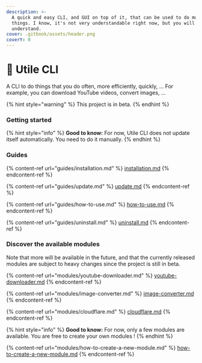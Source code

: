 ```yaml
---
description: >-
  A quick and easy CLI, and GUI on top of it, that can be used to do multiple
  things. I know, it's not very understandable right now, but you will quickly
  understand.
cover: .gitbook/assets/header.png
coverY: 0
---
```


# 🚙 Utile CLI

A CLI to do things that you do often, more efficiently, quickly, ... For example, you can download YouTube videos, convert images, ...

{% hint style="warning" %}
This project is in beta.
{% endhint %}

### Getting started

{% hint style="info" %}
**Good to know:** For now, Utile CLI does not update itself automatically. You need to do it manually.
{% endhint %}

### Guides

{% content-ref url="guides/installation.md" %}
[installation.md](guides/installation.md)
{% endcontent-ref %}

{% content-ref url="guides/update.md" %}
[update.md](guides/update.md)
{% endcontent-ref %}

{% content-ref url="guides/how-to-use.md" %}
[how-to-use.md](guides/how-to-use.md)
{% endcontent-ref %}

{% content-ref url="guides/uninstall.md" %}
[uninstall.md](guides/uninstall.md)
{% endcontent-ref %}

### Discover the available modules

Note that more will be available in the future, and that the currently released modules are subject to heavy changes since the project is still in beta.

{% content-ref url="modules/youtube-downloader.md" %}
[youtube-downloader.md](modules/youtube-downloader.md)
{% endcontent-ref %}

{% content-ref url="modules/image-converter.md" %}
[image-converter.md](modules/image-converter.md)
{% endcontent-ref %}

{% content-ref url="modules/cloudflare.md" %}
[cloudflare.md](modules/cloudflare.md)
{% endcontent-ref %}

{% hint style="info" %}
**Good to know:** For now, only a few modules are available. You are free to create your own modules !
{% endhint %}

{% content-ref url="modules/how-to-create-a-new-module.md" %}
[how-to-create-a-new-module.md](modules/how-to-create-a-new-module.md)
{% endcontent-ref %}
